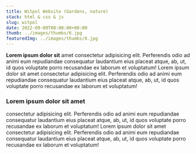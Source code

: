 ```yaml
---
title: Witpol Website (Gardens, nature)
stack: html & css & js
slug: witpol
date: 2022-09-09T00:00:00+00:00
thumb: ../images/thumbs/6.jpg
featuredImg: ../images/thumbs/6.jpg
---
```


**Lorem ipsum dolor sit** amet consectetur adipisicing elit.
Perferendis odio ad animi eum repudiandae consequatur 
laudantium eius placeat atque, ab, ut, id quos voluptate porro 
recusandae ex laborum et voluptatum!
Lorem ipsum dolor sit amet consectetur adipisicing elit.
Perferendis odio ad animi eum repudiandae consequatur 
laudantium eius placeat atque, ab, ut, id quos voluptate porro 
recusandae ex laborum et voluptatum!

### Lorem ipsum dolor sit amet ###

consectetur adipisicing elit.
Perferendis odio ad animi eum repudiandae consequatur 
laudantium eius placeat atque, ab, ut, id quos voluptate porro 
recusandae ex laborum et voluptatum!
Lorem ipsum dolor sit amet consectetur adipisicing elit.
Perferendis odio ad animi eum repudiandae consequatur 
laudantium eius placeat atque, ab, ut, id quos voluptate porro 
recusandae ex laborum et voluptatum!